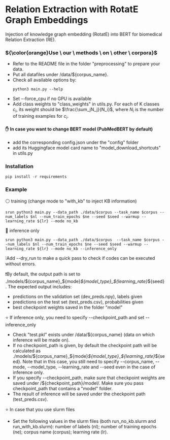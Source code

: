 # Relation Extraction with RotatE Graph Embeddings

Injection of knowledge graph embedding (RotatE) into BERT for biomedical Relation Extraction (RE).

### ${\color{orange}Use \ our \ methods \ on \ other \ corpora}$

- Refer to the README file in the folder "preprocessing" to prepare your data.
- Put all datafiles under /data/${corpus_name}.
- Check all available options by:
  ```
  python3 main.py --help
  ```
- Set --force_cpu if no GPU is available
- Add class weights to "class_weights" in utils.py. For each of K classes $c_i$, its weight should be $\frac{\sum_jN_j}{N_i}$, where $N_i$ is the number of training examples for $c_i$.

#### :raised_hand: In case you want to change BERT model (PubMedBERT by default)

- add the corresponding config.json under the "config" folder
- add its Huggingface model card name to "model_download_shortcuts" in utils.py

### Installation
```
pip install -r requirements
```

### Example

:white_circle: training (change mode to "with_kb" to inject KB information)
```
srun python3 main.py --data_path ./data/$corpus --task_name $corpus --num_labels $nl --num_train_epochs $ne --seed $seed --warmup --learning_rate ${lr} --mode no_kb
```

:red_circle: inference only
```
srun python3 main.py --data_path ./data/$corpus  --task_name $corpus --num_labels $nl --num_train_epochs $ne --seed $seed --warmup --learning_rate ${lr} --mode no_kb --inference_only
```
❕Add --dry_run to make a quick pass to check if codes can be executed without errors.

❗By default, the output path is set to ./models/${corpus_name}_${mode}_${model_type}_${learning_rate}_${seed}. The expected output includes:

- predictions on the validation set (dev_preds.npy), labels given
- predictions on the test set (test_preds.csv), probabilities given
- best checkpoint weights saved in the folder "model"

:star: If inference only, you need to specify --checkpoint_path and set --inference_only

- Check "test.pkl" exists under /data/${corpus_name} (data on which inference will be made on).
- If no checkpoint_path is given, by default the checkpoint path will be calculated as ./models/${corpus_name}_${mode}_${model_type}_${learning_rate}_${seed}. Note that in this case, you still need to specify --corpus_name, --mode, --model_type, --learning_rate and --seed even in the case of inference only.
- If you specify --checkpoint_path, make sure that checkpoint weights are saved under /${checkpoint_path}/model/. Make sure you pass checkpoint_path that contains a "model" folder.  
- The result of inference will be saved under the checkpoint path (test_preds.csv).  

:star: In case that you use slurm files
- Set the following values in the slurm files (both run_no_kb.slurm and run_with_kb.slurm): number of labels (nl); number of training epochs (ne); corpus name (corpus); learning rate (lr). 
